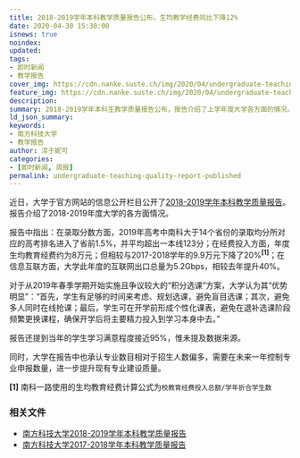 ```yaml
---
title: 2018-2019学年本科教学质量报告公布，生均教学经费同比下降12%
date: 2020-04-30 15:30:00
isnews: true
noindex:
updated:
tags:
- 即时新闻
- 教学报告
cover_img: https://cdn.nanke.suste.ch/img/2020/04/undergraduate-teaching-quality-report-published-banner.png
feature_img: https://cdn.nanke.suste.ch/img/2020/04/undergraduate-teaching-quality-report-published-banner.png
description:
summary: 2018-2019学年本科生教学质量报告公布，报告介绍了上学年度大学各方面的情况。
ld_json_summary:
keywords:
- 南方科技大学
- 教学报告
author: 淳于妮可
categories:
- [即时新闻, 周报]
permalink: undergraduate-teaching-quality-report-published
---
```


近日，大学于官方网站的信息公开栏目公开了[2018-2019学年本科教学质量报告](https://www.sustech.edu.cn/wp-content/uploads/%E5%8D%97%E6%96%B9%E7%A7%91%E6%8A%80%E5%A4%A7%E5%AD%A62018-2019%E5%AD%A6%E5%B9%B4%E6%9C%AC%E7%A7%91%E6%95%99%E5%AD%A6%E8%B4%A8%E9%87%8F%E6%8A%A5%E5%91%8A.pdf)。报告介绍了2018-2019年度大学的各方面情况。

报告中指出：在录取分数方面，2019年高考中南科大于14个省份的录取均分所对应的高考排名进入了省前1.5%，并平均超出一本线123分；在经费投入方面，年度生均教育经费约为8万元；但相较与2017-2018学年的9.9万元下降了20%<sup>**\[1\]**</sup>；在信息互联方面，大学此年度的互联网出口总量为5.2Gbps，相较去年提升40%。

对于从2019年春季学期开始实施且争议较大的“积分选课”方案，大学认为其“优势明显”：“首先，学生有足够的时间来考虑、规划选课，避免盲目选课；其次，避免多人同时在线抢课；最后，学生可在开学前形成个性化课表，避免在退补选课阶段频繁更换课程，确保开学后将主要精力投入到学习本身中去。”

报告还提到当年的学生学习满意程度接近95%，惟未提及数据来源。

同时，大学在报告中也承认专业数目相对于招生人数偏多，需要在未来一年控制专业申报数量，进一步提升现有专业建设质量。

**\[1\]** 南科一路使用的生均教育经费计算公式为`校教育经费投入总额/学年折合学生数`

### 相关文件
* [南方科技大学2018-2019学年本科教学质量报告](https://cdn.suste.ch/doc/nanke/2020/04/%E5%8D%97%E6%96%B9%E7%A7%91%E6%8A%80%E5%A4%A7%E5%AD%A62018-2019%E5%AD%A6%E5%B9%B4%E6%9C%AC%E7%A7%91%E6%95%99%E5%AD%A6%E8%B4%A8%E9%87%8F%E6%8A%A5%E5%91%8A.pdf)
* [南方科技大学2017-2018学年本科教学质量报告](https://cdn.suste.ch/doc/nanke/2019/%E5%8D%97%E6%96%B9%E7%A7%91%E6%8A%80%E5%A4%A7%E5%AD%A62017-2018%E5%AD%A6%E5%B9%B4%E6%9C%AC%E7%A7%91%E6%95%99%E5%AD%A6%E8%B4%A8%E9%87%8F%E6%8A%A5%E5%91%8A.pdf)
